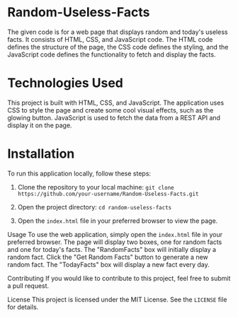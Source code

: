# Random-Useless-Facts
The given code is for a web page that displays random and today's useless facts. It consists of HTML, CSS, and JavaScript code. The HTML code defines the structure of the page, the CSS code defines the styling, and the JavaScript code defines the functionality to fetch and display the facts.

# Technologies Used
This project is built with HTML, CSS, and JavaScript. The application uses CSS to style the page and create some cool visual effects, such as the glowing button. JavaScript is used to fetch the data from a REST API and display it on the page.

# Installation
To run this application locally, follow these steps:

1. Clone the repository to your local machine:
`git clone https://github.com/your-username/Random-Useless-Facts.git`

2. Open the project directory:
`cd random-useless-facts`

3. Open the `index.html` file in your preferred browser to view the page.

Usage
To use the web application, simply open the `index.html` file in your preferred browser. The page will display two boxes, one for random facts and one for today's facts. The "RandomFacts" box will initially display a random fact. Click the "Get Random Facts" button to generate a new random fact. The "TodayFacts" box will display a new fact every day.

Contributing
If you would like to contribute to this project, feel free to submit a pull request.

License
This project is licensed under the MIT License. See the `LICENSE` file for details.

